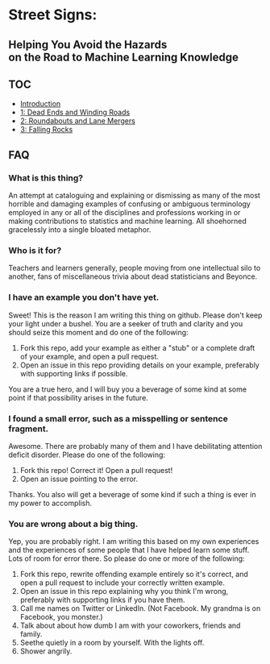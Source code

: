 # Street Signs:
## Helping You Avoid the Hazards <br> on the Road to Machine Learning Knowledge
## TOC
- [Introduction](0-Intro.md)
- [1: Dead Ends and Winding Roads](1-Dead_Ends_and_Winding_Roads/0-intro.md)
- [2: Roundabouts and Lane Mergers](2-Roundabouts_and_Lanes_Merging/0-intro.md)
- [3: Falling Rocks](3-Falling_Rocks/0-intro.md)

## FAQ
### What is this thing?
An attempt at cataloguing and explaining or dismissing as many of the most 
horrible and damaging examples of confusing or ambiguous terminology employed
in any or all of the disciplines and professions working in or making 
contributions to statistics and machine learning.
All shoehorned gracelessly into a single bloated metaphor.

### Who is it for?
Teachers and learners generally, people moving from one intellectual silo to 
another, fans of miscellaneous trivia about dead statisticians and Beyonce.

### I have an example you don't have yet.
Sweet! This is the reason I am writing this thing on github. Please don't
keep your light under a bushel. You are a seeker of truth and clarity
and you should seize this moment and do one of the following:

1. Fork this repo, add your example as either a "stub" or a complete draft
   of your example, and open a pull request.
1. Open an issue in this repo providing details on your example, preferably
   with supporting links if possible.

You are a true hero, and I will buy you a beverage of some kind at some point
if that possibility arises in the future.

### I found a small error, such as a misspelling or sentence fragment.
Awesome. There are probably many of them and I have debilitating 
attention deficit disorder. Please do one of the following:

1. Fork this repo! Correct it! Open a pull request!
1. Open an issue pointing to the error.

Thanks. You also will get a beverage of some kind if such a thing is ever in 
my power to accomplish.

### You are wrong about a big thing.
Yep, you are probably right. I am writing this based on my own experiences
and the experiences of some people that I have helped learn some stuff.
Lots of room for error there. So please do one or more of the following:

1. Fork this repo, rewrite offending example entirely so it's correct,
   and open a pull request to include your correctly written example.
2. Open an issue in this repo explaining why you think I'm wrong, preferably
   with supporting links if you have them.
3. Call me names on Twitter or LinkedIn. (Not Facebook. My grandma is on 
   Facebook, you monster.)
4. Talk about about how dumb I am with your coworkers, friends and family.
5. Seethe quietly in a room by yourself. With the lights off.
6. Shower angrily.


